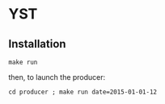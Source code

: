 YST
===

Installation
------------

```shell
make run
```

then,
to launch the producer:
```shell
cd producer ; make run date=2015-01-01-12
```